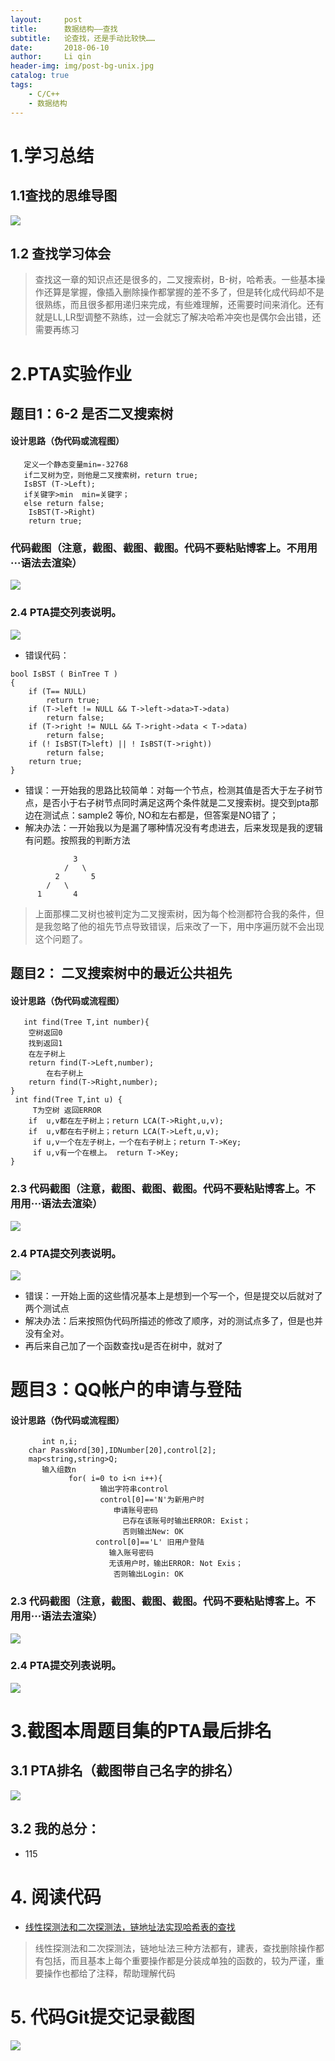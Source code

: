 ```yaml
---
layout:     post
title:      数据结构——查找
subtitle:   论查找，还是手动比较快……
date:       2018-06-10
author:     Li qin
header-img: img/post-bg-unix.jpg
catalog: true
tags:
    - C/C++
    - 数据结构
---
```


# 1.学习总结
## 1.1查找的思维导图
![](https://images2018.cnblogs.com/blog/1233587/201805/1233587-20180527225035576-357183968.png)

## 1.2 查找学习体会
> 查找这一章的知识点还是很多的，二叉搜索树，B-树，哈希表。一些基本操作还算是掌握，像插入删除操作都掌握的差不多了，但是转化成代码却不是很熟练，而且很多都用递归来完成，有些难理解，还需要时间来消化。还有就是LL,LR型调整不熟练，过一会就忘了解决哈希冲突也是偶尔会出错，还需要再练习

# 2.PTA实验作业
## 题目1：6-2 是否二叉搜索树
#### 设计思路（伪代码或流程图）
```
   定义一个静态变量min=-32768
   if二叉树为空，则他是二叉搜索树，return true;
   IsBST (T->Left);
   if关键字>min  min=关键字；
   else return false;
    IsBST(T->Right)
	return true;
```
### 代码截图（注意，截图、截图、截图。代码不要粘贴博客上。不用用···语法去渲染）

![](https://images2018.cnblogs.com/blog/1233587/201805/1233587-20180526214505329-1953969693.png)

### 2.4 PTA提交列表说明。

![](https://images2018.cnblogs.com/blog/1233587/201805/1233587-20180526214550412-1579189410.png)
- 错误代码：

```
bool IsBST ( BinTree T )
{
    if (T== NULL)
        return true;
    if (T->left != NULL && T->left->data>T->data)
        return false;
    if (T->right != NULL && T->right->data < T->data)
        return false;
    if (! IsBST(T>left) || ! IsBST(T->right))
        return false;
    return true;
}

```

- 错误：一开始我的思路比较简单：对每一个节点，检测其值是否大于左子树节点，是否小于右子树节点同时满足这两个条件就是二叉搜索树。提交到pta那边在测试点：sample2 等价, NO和左右都是，但答案是NO错了；
- 解决办法：一开始我以为是漏了哪种情况没有考虑进去，后来发现是我的逻辑有问题。按照我的判断方法
```
              3
            /   \
          2       5
        /   \
      1       4
```

> 上面那棵二叉树也被判定为二叉搜索树，因为每个检测都符合我的条件，但是我忽略了他的祖先节点导致错误，后来改了一下，用中序遍历就不会出现这个问题了。

## 题目2： 二叉搜索树中的最近公共祖先

#### 设计思路（伪代码或流程图）

```
   int find(Tree T,int number){
    空树返回0
    找到返回1
    在左子树上
    return find(T->Left,number);
        在右子树上
    return find(T->Right,number);
}
 int find(Tree T,int u) {
     T为空树 返回ERROR
    if  u,v都在左子树上；return LCA(T->Right,u,v);
    if  u,v都在右子树上；return LCA(T->Left,u,v);
     if u,v一个在左子树上，一个在右子树上；return T->Key;
     if u,v有一个在根上。 return T->Key;
}

```
### 2.3 代码截图（注意，截图、截图、截图。代码不要粘贴博客上。不用用···语法去渲染）
![](https://images2018.cnblogs.com/blog/1233587/201805/1233587-20180526222134281-285070508.png)


### 2.4 PTA提交列表说明。
![](https://images2018.cnblogs.com/blog/1233587/201805/1233587-20180526222211333-1679287019.png)
- 错误：一开始上面的这些情况基本上是想到一个写一个，但是提交以后就对了两个测试点
- 解决办法：后来按照伪代码所描述的修改了顺序，对的测试点多了，但是也并没有全对。
- 再后来自己加了一个函数查找u是否在树中，就对了


# 题目3：QQ帐户的申请与登陆

#### 设计思路（伪代码或流程图）

```
       int n,i;
	char PassWord[30],IDNumber[20],control[2];
	map<string,string>Q;
       输入组数n
             for( i=0 to i<n i++){
                    输出字符串control
                    control[0]=='N'为新用户时
                       申请账号密码
                         已存在该账号时输出ERROR: Exist；
                         否则输出New: OK
                   control[0]=='L' 旧用户登陆
                      输入账号密码
                      无该用户时，输出ERROR: Not Exis；
                       否则输出Login: OK

```

### 2.3 代码截图（注意，截图、截图、截图。代码不要粘贴博客上。不用用···语法去渲染）
![](https://images2018.cnblogs.com/blog/1233587/201805/1233587-20180526232656931-1839189984.png)

### 2.4 PTA提交列表说明。
![](https://images2018.cnblogs.com/blog/1233587/201805/1233587-20180526232722165-1599397219.png)


# 3.截图本周题目集的PTA最后排名

## 3.1 PTA排名（截图带自己名字的排名）
![](https://images2018.cnblogs.com/blog/1233587/201805/1233587-20180526232804095-1253455400.png)

## 3.2 我的总分：
- 115

# 4. 阅读代码

- [线性探测法和二次探测法，链地址法实现哈希表的查找](https://blog.csdn.net/qq_35644234/article/details/68068293)

> 线性探测法和二次探测法，链地址法三种方法都有，建表，查找删除操作都有包括，而且基本上每个重要操作都是分装成单独的函数的，较为严谨，重要操作也都给了注释，帮助理解代码

# 5. 代码Git提交记录截图
![](https://images2018.cnblogs.com/blog/1233587/201805/1233587-20180527232423228-336465598.png)
